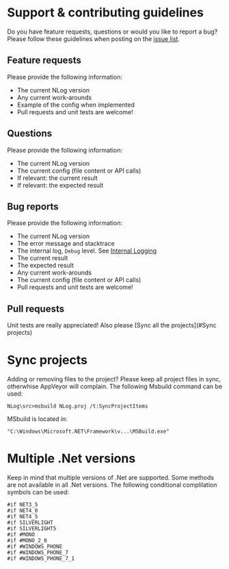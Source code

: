 Support & contributing guidelines
===
Do you have feature requests, questions or would you like to report a bug? Please follow these guidelines when posting on the [issue list](https://github.com/NLog/NLog/issues).

Feature requests
----
Please provide the following information:
- The current NLog version
- Any current work-arounds
- Example of the config when implemented
- Pull requests and unit tests are welcome!

Questions
----
Please provide the following information:
- The current NLog version
- The current config (file content or API calls)
- If relevant: the current result
- If relevant: the expected result

 

Bug reports
----
Please provide the following information:
- The current NLog version
- The error message and stacktrace
- The internal log, `Debug` level. See [Internal Logging](https://github.com/NLog/NLog/wiki/Internal-Logging)
- The current result
- The expected result 
- Any current work-arounds
- The current config (file content or API calls)
- Pull requests and unit tests are welcome!



Pull requests
----
Unit tests are really appreciated! Also please [Sync all the projects](#Sync projects) 

Sync projects
===
Adding or removing files to the project? Please keep all project files in sync, otherwhise AppVeyor will complain.
The following Msbuild command can be used:
```
NLog\src>msbuild NLog.proj /t:SyncProjectItems
```

MSbuild is located in:
```
"C:\Windows\Microsoft.NET\Framework\v...\MSBuild.exe"
```


Multiple .Net versions
===
Keep in mind that multiple versions of .Net are supported. Some methods are not available in all .Net versions. The following conditional complilation symbols can be used:

```
#if NET3_5
#if NET4_0
#if NET4_5
#if SILVERLIGHT
#if SILVERLIGHT5
#if #MONO
#if #MONO_2_0
#if #WINDOWS_PHONE
#if #WINDOWS_PHONE_7
#if #WINDOWS_PHONE_7_1
```
